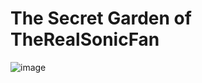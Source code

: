 #  The Secret Garden of TheRealSonicFan

![image](https://vignette.wikia.nocookie.net/sonic/images/2/2d/TSR_Sonic.png)
